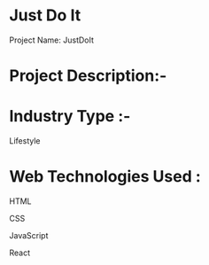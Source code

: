 # Just Do It

Project Name: JustDoIt

# Project Description:-

# Industry Type :-

Lifestyle

# Web Technologies Used :

HTML

CSS

JavaScript

React
